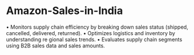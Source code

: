 # Amazon-Sales-in-India
• Monitors supply chain efficiency by breaking down sales  status (shipped, cancelled, delivered, returned).  • Optimizes logistics and inventory by understanding re gional sales trends.  • Evaluates supply chain segments using B2B sales data and  sales amounts.  
